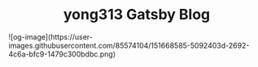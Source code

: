 <br />
<h1 align="center">
   yong313 Gatsby Blog
</h1>
![og-image](https://user-images.githubusercontent.com/85574104/151668585-5092403d-2692-4c6a-bfc9-1479c300bdbc.png)
<br />
